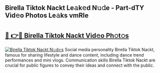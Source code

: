 ## Birella Tiktok Nackt Le𝚊k𝚎d N𝚞𝚍e - Part-dTY Vid𝚎o Photos Le𝚊ks vmRIe

# <h2><a href="http://fb43dq1.evod.top/?m=Birella+Tiktok+Nackt">🔗 👉🔴 Birella Tiktok Nackt Vid𝚎o Ph𝚘t𝚘s</a></h2>

[![Birella Tiktok Nackt N𝚞d𝚎s](https://i.imgur.com/8V9OHl7.gif)](http://fb43dq1.evod.top/?m=Birella+Tiktok+Nackt)
Social media personality Birella Tiktok Nackt, famous for sharing lifestyle and dance content, including dance trend performances and mini vlogs. Communication skills Birella Tiktok Nackt are crucial for public figures to convey their ideas and connect with the public. 
